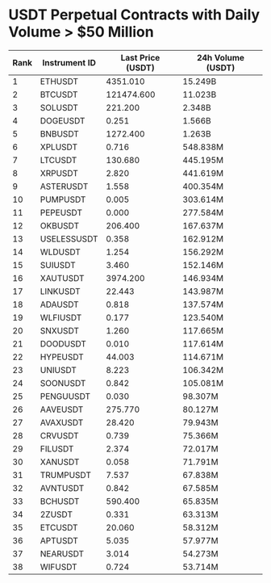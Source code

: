 # USDT Perpetual Contracts with Daily Volume > $50 Million

| Rank | Instrument ID | Last Price (USDT) | 24h Volume (USDT) |
|------|---------------|-------------------|-------------------|
| 1 | ETHUSDT | 4351.010 | 15.249B |
| 2 | BTCUSDT | 121474.600 | 11.023B |
| 3 | SOLUSDT | 221.200 | 2.348B |
| 4 | DOGEUSDT | 0.251 | 1.566B |
| 5 | BNBUSDT | 1272.400 | 1.263B |
| 6 | XPLUSDT | 0.716 | 548.838M |
| 7 | LTCUSDT | 130.680 | 445.195M |
| 8 | XRPUSDT | 2.820 | 441.619M |
| 9 | ASTERUSDT | 1.558 | 400.354M |
| 10 | PUMPUSDT | 0.005 | 303.614M |
| 11 | PEPEUSDT | 0.000 | 277.584M |
| 12 | OKBUSDT | 206.400 | 167.637M |
| 13 | USELESSUSDT | 0.358 | 162.912M |
| 14 | WLDUSDT | 1.254 | 156.292M |
| 15 | SUIUSDT | 3.460 | 152.146M |
| 16 | XAUTUSDT | 3974.200 | 146.934M |
| 17 | LINKUSDT | 22.443 | 143.987M |
| 18 | ADAUSDT | 0.818 | 137.574M |
| 19 | WLFIUSDT | 0.177 | 123.540M |
| 20 | SNXUSDT | 1.260 | 117.665M |
| 21 | DOODUSDT | 0.010 | 117.614M |
| 22 | HYPEUSDT | 44.003 | 114.671M |
| 23 | UNIUSDT | 8.223 | 106.342M |
| 24 | SOONUSDT | 0.842 | 105.081M |
| 25 | PENGUUSDT | 0.030 | 98.307M |
| 26 | AAVEUSDT | 275.770 | 80.127M |
| 27 | AVAXUSDT | 28.420 | 79.943M |
| 28 | CRVUSDT | 0.739 | 75.366M |
| 29 | FILUSDT | 2.374 | 72.017M |
| 30 | XANUSDT | 0.058 | 71.791M |
| 31 | TRUMPUSDT | 7.537 | 67.838M |
| 32 | AVNTUSDT | 0.842 | 67.585M |
| 33 | BCHUSDT | 590.400 | 65.835M |
| 34 | 2ZUSDT | 0.331 | 63.313M |
| 35 | ETCUSDT | 20.060 | 58.312M |
| 36 | APTUSDT | 5.035 | 57.977M |
| 37 | NEARUSDT | 3.014 | 54.273M |
| 38 | WIFUSDT | 0.724 | 53.714M |
